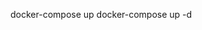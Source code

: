 <!--
 * @Author: xiaoyichao
 * @LastEditors: xiaoyichao
 * @Date: 2021-03-10 14:53:08
 * @LastEditTime: 2021-03-10 14:53:08
 * @Description: 
-->
docker-compose up
docker-compose up -d  
